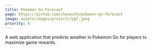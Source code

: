 ```yaml
---
title: Pokemon Go Forecast
page: https://github.com/chanwutk/pokemon-go-forecast
image: assets/images/projects/pgf.jpeg
priority: 4
---
```

A web application that predicts weather in Pokemon Go for players to maximize game rewards.